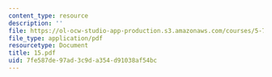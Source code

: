 ```yaml
---
content_type: resource
description: ''
file: https://ol-ocw-studio-app-production.s3.amazonaws.com/courses/5-74-introductory-quantum-mechanics-ii-spring-2004/7fe587de97ad3c9da354d91038af54bc_15.pdf
file_type: application/pdf
resourcetype: Document
title: 15.pdf
uid: 7fe587de-97ad-3c9d-a354-d91038af54bc
---
```

